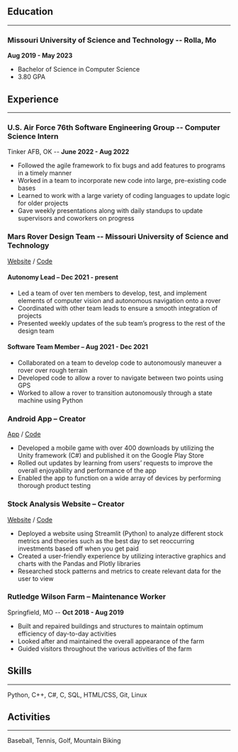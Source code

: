 ## Education
---
### **Missouri University of Science and Technology** -- Rolla, Mo 
**Aug 2019 - May 2023**
- Bachelor of Science in Computer Science 
- 3.80 GPA

## Experience
---
### **U.S. Air Force 76th Software Engineering Group** -- Computer Science Intern
Tinker AFB, OK -- **June 2022 - Aug 2022**
- Followed the agile framework to fix bugs and add features to programs in a timely manner
- Worked in a team to incorporate new code into large, pre-existing code bases
- Learned to work with a large variety of coding languages to update logic for older projects
- Gave weekly presentations along with daily standups to update supervisors and coworkers on progress

### **Mars Rover Design Team** -- Missouri University of Science and Technology
[Website](https://marsrover.mst.edu/)
 / [Code](https://github.com/MissouriMRDT/Autonomy_Software)
#### Autonomy Lead – **Dec 2021 - present**
- Led a team of over ten members to develop, test, and implement elements of computer vision and autonomous
navigation onto a rover
- Coordinated with other team leads to ensure a smooth integration of projects
- Presented weekly updates of the sub team’s progress to the rest of the design team 

#### Software Team Member – **Aug 2021 - Dec 2021**
- Collaborated on a team to develop code to autonomously maneuver a rover over rough terrain
- Developed code to allow a rover to navigate between two points using GPS
- Worked to allow a rover to transition autonomously through a state machine using Python

### **Android App** – Creator
[App](https://play.google.com/store/apps/details?id=com.QuadS.IdlePirateAdventure&gl=US)
 / [Code](https://github.com/Jacob-PV/TheIdlePirate)
- Developed a mobile game with over 400 downloads by utilizing the Unity framework (C#) and published it on the
Google Play Store
- Rolled out updates by learning from users’ requests to improve the overall enjoyability and performance of the app
- Enabled the app to function on a wide array of devices by performing thorough product testing 

### Stock Analysis Website – Creator
[Website](https://jacob-pv-stockanalysiswebsite-main-dwt1ex.streamlitapp.com)
 / [Code](https://github.com/Jacob-PV/StockAnalysisWebsite)
- Deployed a website using Streamlit (Python) to analyze different stock metrics and theories such as the best day to
set reoccurring investments based off when you get paid
- Created a user-friendly experience by utilizing interactive graphics and charts with the Pandas and Plotly libraries
- Researched stock patterns and metrics to create relevant data for the user to view 

### **Rutledge Wilson Farm** – Maintenance Worker
Springfield, MO -- **Oct 2018 - Aug 2019**
- Built and repaired buildings and structures to maintain optimum efficiency of day-to-day activities
- Looked after and maintained the overall appearance of the farm
- Guided visitors throughout the various activities of the farm 

## Skills
---
Python, C++, C#, C, SQL, HTML/CSS, Git, Linux

## Activities
---
Baseball, Tennis, Golf, Mountain Biking 
